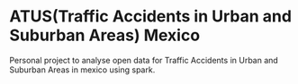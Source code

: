 # ATUS(Traffic Accidents in Urban and Suburban Areas) Mexico

Personal project to analyse open data for Traffic Accidents in Urban and Suburban Areas in mexico using spark.
